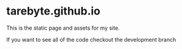 # tarebyte.github.io

This is the static page and assets for my site.

If you want to see all of the code checkout the development branch
